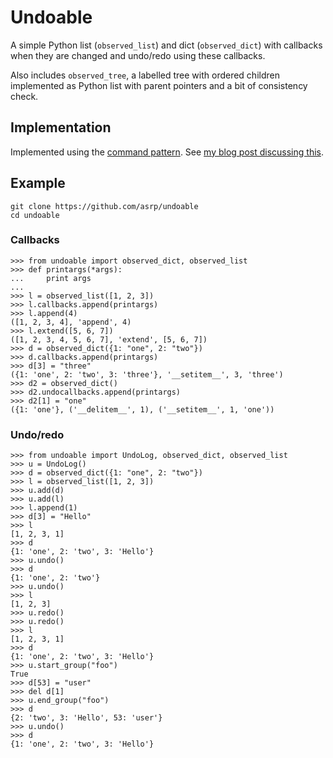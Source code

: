# Undoable

A simple Python list (`observed_list`) and dict (`observed_dict`) with callbacks when they are changed and undo/redo using these callbacks.

Also includes `observed_tree`, a labelled tree with ordered children implemented as Python list with parent pointers and a bit of consistency check.

## Implementation

Implemented using the [command pattern](https://en.wikipedia.org/wiki/Command_pattern). See [my blog post discussing this](https://asrp.github.io/blog/undo-redo.html).

## Example

    git clone https://github.com/asrp/undoable
    cd undoable

### Callbacks

    >>> from undoable import observed_dict, observed_list
    >>> def printargs(*args):
    ...     print args
    ... 
    >>> l = observed_list([1, 2, 3])
    >>> l.callbacks.append(printargs)
    >>> l.append(4)
    ([1, 2, 3, 4], 'append', 4)
    >>> l.extend([5, 6, 7])
    ([1, 2, 3, 4, 5, 6, 7], 'extend', [5, 6, 7])
    >>> d = observed_dict({1: "one", 2: "two"})
    >>> d.callbacks.append(printargs)
    >>> d[3] = "three"
    ({1: 'one', 2: 'two', 3: 'three'}, '__setitem__', 3, 'three')
    >>> d2 = observed_dict()
    >>> d2.undocallbacks.append(printargs)
    >>> d2[1] = "one"
    ({1: 'one'}, ('__delitem__', 1), ('__setitem__', 1, 'one'))

### Undo/redo

    >>> from undoable import UndoLog, observed_dict, observed_list
    >>> u = UndoLog()
    >>> d = observed_dict({1: "one", 2: "two"})
    >>> l = observed_list([1, 2, 3])
    >>> u.add(d)
    >>> u.add(l)
    >>> l.append(1)
    >>> d[3] = "Hello"
    >>> l
    [1, 2, 3, 1]
    >>> d
    {1: 'one', 2: 'two', 3: 'Hello'}
    >>> u.undo()
    >>> d
    {1: 'one', 2: 'two'}
    >>> u.undo()
    >>> l
    [1, 2, 3]
    >>> u.redo()
    >>> u.redo()
    >>> l
    [1, 2, 3, 1]
    >>> d
    {1: 'one', 2: 'two', 3: 'Hello'}
    >>> u.start_group("foo")
    True
    >>> d[53] = "user"
    >>> del d[1]
    >>> u.end_group("foo")
    >>> d
    {2: 'two', 3: 'Hello', 53: 'user'}
    >>> u.undo()
    >>> d
    {1: 'one', 2: 'two', 3: 'Hello'}
